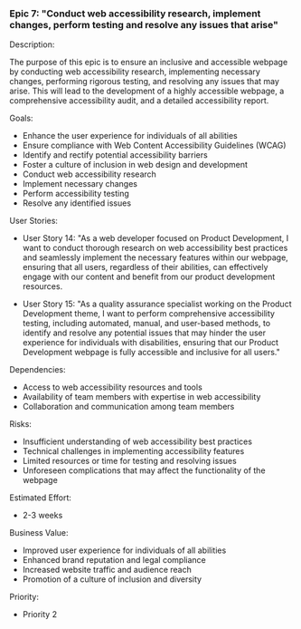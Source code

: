 ### Epic 7: "Conduct web accessibility research, implement changes, perform testing and resolve any issues that arise"

Description:

The purpose of this epic is to ensure an inclusive and accessible webpage by conducting web accessibility research, implementing necessary changes, 
performing rigorous testing, and resolving any issues that may arise. This will lead to the development of a highly accessible webpage, a comprehensive 
accessibility audit, and a detailed accessibility report.

Goals:

- Enhance the user experience for individuals of all abilities
- Ensure compliance with Web Content Accessibility Guidelines (WCAG)
- Identify and rectify potential accessibility barriers
- Foster a culture of inclusion in web design and development
- Conduct web accessibility research
- Implement necessary changes
- Perform accessibility testing
- Resolve any identified issues

User Stories:

- User Story 14: "As a web developer focused on Product Development, I want to conduct thorough research on web accessibility best practices and seamlessly implement the necessary features within our webpage, ensuring that all users, regardless of their abilities, can effectively engage with our content and benefit from our product development resources.

- User Story 15: "As a quality assurance specialist working on the Product Development theme, I want to perform comprehensive accessibility testing, including automated, manual, and user-based methods, to identify and resolve any potential issues that may hinder the user experience for individuals with disabilities, ensuring that our Product Development webpage is fully accessible and inclusive for all users."

Dependencies:

- Access to web accessibility resources and tools
- Availability of team members with expertise in web accessibility
- Collaboration and communication among team members

Risks:

- Insufficient understanding of web accessibility best practices
- Technical challenges in implementing accessibility features
- Limited resources or time for testing and resolving issues
- Unforeseen complications that may affect the functionality of the webpage

Estimated Effort:

- 2-3 weeks

Business Value:

- Improved user experience for individuals of all abilities
- Enhanced brand reputation and legal compliance
- Increased website traffic and audience reach
- Promotion of a culture of inclusion and diversity

Priority:

- Priority 2






